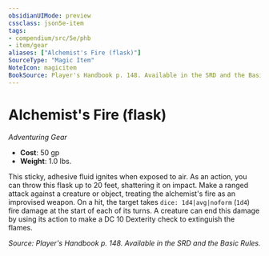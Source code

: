 ```yaml
---
obsidianUIMode: preview
cssclass: json5e-item
tags:
- compendium/src/5e/phb
- item/gear
aliases: ["Alchemist's Fire (flask)"]
SourceType: "Magic Item"
NoteIcon: magicitem
BookSource: Player's Handbook p. 148. Available in the SRD and the Basic Rules.
---
```

# Alchemist's Fire (flask)
*Adventuring Gear*  

- **Cost**: 50 gp
- **Weight**: 1.0 lbs.

This sticky, adhesive fluid ignites when exposed to air. As an action, you can throw this flask up to 20 feet, shattering it on impact. Make a ranged attack against a creature or object, treating the alchemist's fire as an improvised weapon. On a hit, the target takes `dice: 1d4|avg|noform` (`1d4`) fire damage at the start of each of its turns. A creature can end this damage by using its action to make a DC 10 Dexterity check to extinguish the flames.

*Source: Player's Handbook p. 148. Available in the SRD and the Basic Rules.*